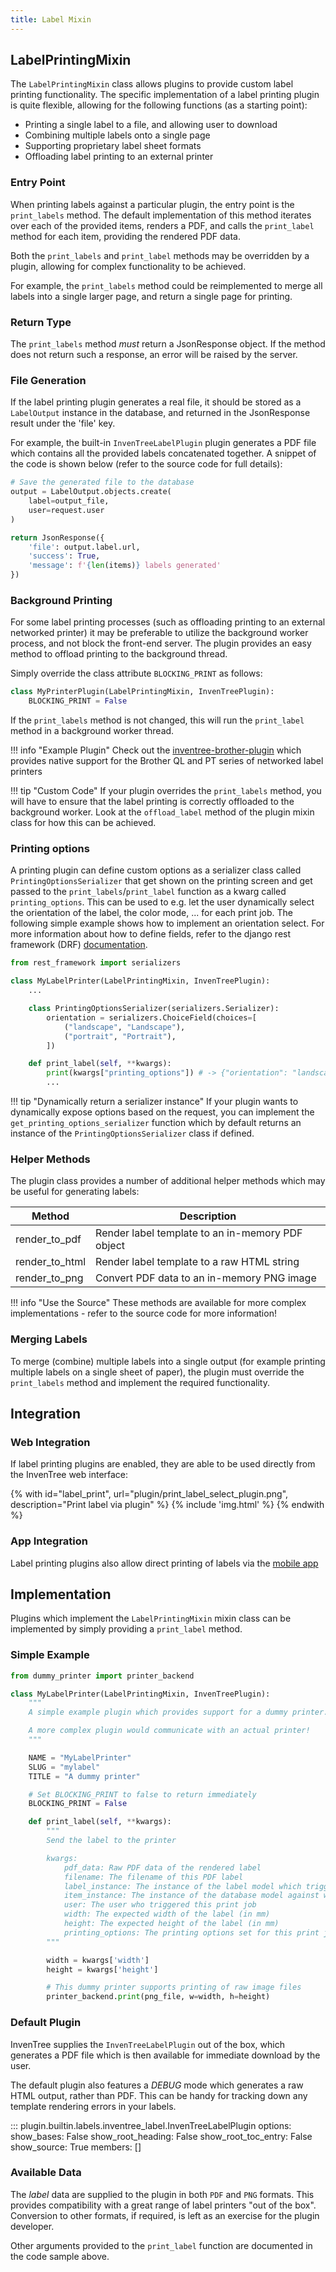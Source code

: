 ```yaml
---
title: Label Mixin
---
```


## LabelPrintingMixin

The `LabelPrintingMixin` class allows plugins to provide custom label printing functionality. The specific implementation of a label printing plugin is quite flexible, allowing for the following functions (as a starting point):

- Printing a single label to a file, and allowing user to download
- Combining multiple labels onto a single page
- Supporting proprietary label sheet formats
- Offloading label printing to an external printer

### Entry Point

When printing labels against a particular plugin, the entry point is the `print_labels` method. The default implementation of this method iterates over each of the provided items, renders a PDF, and calls the `print_label` method for each item, providing the rendered PDF data.

Both the `print_labels` and `print_label` methods may be overridden by a plugin, allowing for complex functionality to be achieved.

For example, the `print_labels` method could be reimplemented to merge all labels into a single larger page, and return a single page for printing.

### Return Type

The `print_labels` method *must* return a JsonResponse object. If the method does not return such a response, an error will be raised by the server.

### File Generation

If the label printing plugin generates a real file, it should be stored as a `LabelOutput` instance in the database, and returned in the JsonResponse result under the 'file' key.

For example, the built-in `InvenTreeLabelPlugin` plugin generates a PDF file which contains all the provided labels concatenated together. A snippet of the code is shown below (refer to the source code for full details):

```python
# Save the generated file to the database
output = LabelOutput.objects.create(
    label=output_file,
    user=request.user
)

return JsonResponse({
    'file': output.label.url,
    'success': True,
    'message': f'{len(items)} labels generated'
})
```

### Background Printing

For some label printing processes (such as offloading printing to an external networked printer) it may be preferable to utilize the background worker process, and not block the front-end server.
The plugin provides an easy method to offload printing to the background thread.

Simply override the class attribute `BLOCKING_PRINT` as follows:

```python
class MyPrinterPlugin(LabelPrintingMixin, InvenTreePlugin):
    BLOCKING_PRINT = False
```

If the `print_labels` method is not changed, this will run the `print_label` method in a background worker thread.

!!! info "Example Plugin"
    Check out the [inventree-brother-plugin](https://github.com/inventree/inventree-brother-plugin) which provides native support for the Brother QL and PT series of networked label printers

!!! tip "Custom Code"
    If your plugin overrides the `print_labels` method, you will have to ensure that the label printing is correctly offloaded to the background worker. Look at the `offload_label` method of the plugin mixin class for how this can be achieved.

### Printing options

A printing plugin can define custom options as a serializer class called `PrintingOptionsSerializer` that get shown on the printing screen and get passed to the `print_labels`/`print_label` function as a kwarg called `printing_options`. This can be used to e.g. let the user dynamically select the orientation of the label, the color mode, ... for each print job.
The following simple example shows how to implement an orientation select. For more information about how to define fields, refer to the django rest framework (DRF) [documentation](https://www.django-rest-framework.org/api-guide/fields/).

```py
from rest_framework import serializers

class MyLabelPrinter(LabelPrintingMixin, InvenTreePlugin):
    ...

    class PrintingOptionsSerializer(serializers.Serializer):
        orientation = serializers.ChoiceField(choices=[
            ("landscape", "Landscape"),
            ("portrait", "Portrait"),
        ])

    def print_label(self, **kwargs):
        print(kwargs["printing_options"]) # -> {"orientation": "landscape"}
        ...
```

!!! tip "Dynamically return a serializer instance"
    If your plugin wants to dynamically expose options based on the request, you can implement the `get_printing_options_serializer` function which by default returns an instance
    of the `PrintingOptionsSerializer` class if defined.

### Helper Methods

The plugin class provides a number of additional helper methods which may be useful for generating labels:

| Method | Description |
| --- | --- |
| render_to_pdf | Render label template to an in-memory PDF object |
| render_to_html | Render label template to a raw HTML string |
| render_to_png | Convert PDF data to an in-memory PNG image |

!!! info "Use the Source"
    These methods are available for more complex implementations - refer to the source code for more information!

### Merging Labels

To merge (combine) multiple labels into a single output (for example printing multiple labels on a single sheet of paper), the plugin must override the `print_labels` method and implement the required functionality.

## Integration

### Web Integration

If label printing plugins are enabled, they are able to be used directly from the InvenTree web interface:

{% with id="label_print", url="plugin/print_label_select_plugin.png", description="Print label via plugin" %}
{% include 'img.html' %}
{% endwith %}

### App Integration

Label printing plugins also allow direct printing of labels via the [mobile app](../../app/stock.md#print-label)

## Implementation

Plugins which implement the `LabelPrintingMixin` mixin class can be implemented by simply providing a `print_label` method.

### Simple Example

```python
from dummy_printer import printer_backend

class MyLabelPrinter(LabelPrintingMixin, InvenTreePlugin):
    """
    A simple example plugin which provides support for a dummy printer.

    A more complex plugin would communicate with an actual printer!
    """

    NAME = "MyLabelPrinter"
    SLUG = "mylabel"
    TITLE = "A dummy printer"

    # Set BLOCKING_PRINT to false to return immediately
    BLOCKING_PRINT = False

    def print_label(self, **kwargs):
        """
        Send the label to the printer

        kwargs:
            pdf_data: Raw PDF data of the rendered label
            filename: The filename of this PDF label
            label_instance: The instance of the label model which triggered the print_label() method
            item_instance: The instance of the database model against which the label is printed
            user: The user who triggered this print job
            width: The expected width of the label (in mm)
            height: The expected height of the label (in mm)
            printing_options: The printing options set for this print job defined in the PrintingOptionsSerializer
        """

        width = kwargs['width']
        height = kwargs['height']

        # This dummy printer supports printing of raw image files
        printer_backend.print(png_file, w=width, h=height)
```

### Default Plugin

InvenTree supplies the `InvenTreeLabelPlugin` out of the box, which generates a PDF file which is then available for immediate download by the user.

The default plugin also features a *DEBUG* mode which generates a raw HTML output, rather than PDF. This can be handy for tracking down any template rendering errors in your labels.

::: plugin.builtin.labels.inventree_label.InvenTreeLabelPlugin
    options:
        show_bases: False
        show_root_heading: False
        show_root_toc_entry: False
        show_source: True
        members: []

### Available Data

The *label* data are supplied to the plugin in both `PDF` and `PNG` formats. This provides compatibility with a great range of label printers "out of the box". Conversion to other formats, if required, is left as an exercise for the plugin developer.

Other arguments provided to the `print_label` function are documented in the code sample above.
